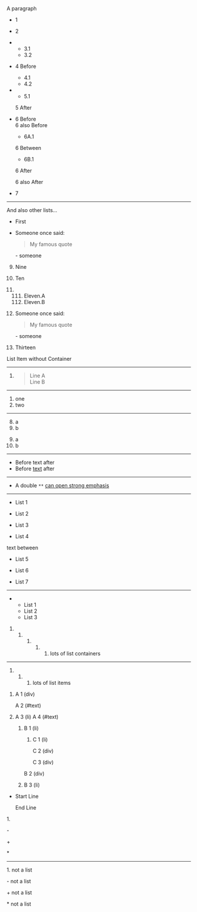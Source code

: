 A paragraph

- 1
- 2
- - 3.1
  - 3.2
- 4 Before
  
  - 4.1
  - 4.2
- - 5.1
  
  5 After
- 6 Before  
  6 also Before
  
  - 6A.1
  
  6 Between
  
  - 6B.1
  
  6 After
  
  6 also After
- 7

* * *

And also other lists...

- First
- Someone once said:
  
  > My famous quote
  
  \- someone

<!--THE END-->

09. Nine
10. Ten
11. 111. Eleven.A
    112. Eleven.B
12. Someone once said:
    
    > My famous quote
    
    \- someone
13. Thirteen

List Item without Container

* * *

<!-- list with blockquote that contains break -->

1. > Line A  
   > Line B

* * *

<!-- parsing the number fails -->

1. one
2. two

* * *

<!-- the max is one character: "9" -->

8. a
9. b

<!--THE END-->

<!-- the max is two characters: "10" -->

09. a
10. b

* * *

- Before text after
- Before [text](/page) after

* * *

- A double `**` [can open strong emphasis](/page)

* * *

- List 1

<!--THE END-->

- List 2

<!--THE END-->

<!--THE END-->

- List 3

<!--THE END-->

- List 4

text between

- List 5

<!--THE END-->

- List 6

<!--THE END-->

- List 7

* * *

- - List 1
  
  <!--THE END-->
  
  - List 2
  
  <!--THE END-->
  
  - List 3

<!--THE END-->

<!-- nesting -->

1. 1. 1. 1. 1. lots of list containers

* * *

1. 1. 1. lots of list items

<!--THE END-->

<!-- with other elements inside the list -->

1. A 1 (div)
   
   A 2 (#text)
2. A 3 (li) A 4 (#text)
   
   1. B 1 (li)
      
      1. C 1 (li)
         
         C 2 (div)
         
         C 3 (div)
      
      B 2 (div)
   2. B 3 (li)

<!--THE END-->

<!-- with breaks -->

- Start Line
  
  End Line

<!--------------------------------------
            Special Characters
--------------------------------------->

1\.

\-

\+

\*

* * *

1\. not a list

\- not a list

\+ not a list

\* not a list